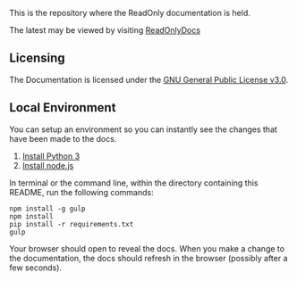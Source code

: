 This is the repository where the ReadOnly documentation is held.

The latest may be viewed by visiting [ReadOnlyDocs](https://docs.romvoid.dev/)

## Licensing

The Documentation is licensed under the [GNU General Public License v3.0](LICENSE).

## Local Environment

You can setup an environment so you can instantly see the changes that have been made to the docs.

1. [Install Python 3](https://www.python.org)
2. [Install node.js](https://nodejs.org)

In terminal or the command line, within the directory containing this README, run the following commands:

	npm install -g gulp
	npm install
	pip install -r requirements.txt
	gulp

Your browser should open to reveal the docs. When you make a change to the documentation, the docs should refresh in the browser (possibly after a few seconds).
